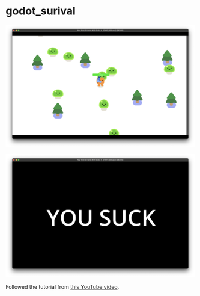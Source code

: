 # godot_surival

![Game Screen](gamescreen.png)

![End Screen](endscreen.png)

Followed the tutorial from
[this YouTube video](https://www.youtube.com/watch?v=GwCiGixlqiU).
